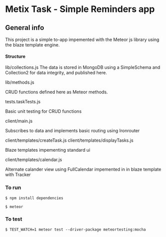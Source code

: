 # Metix Task - Simple Reminders app

## General info
This project is a simple to-app impemented with the Meteor js library using the blaze template engine.

#### Structure

lib/collections.js
The data is stored in MongoDB using a SimpleSchema and Collection2 for data integrity, and published here.

lib/methods.js

CRUD functions defined here as Meteor methods.


tests.taskTests.js

Basic unit testing for CRUD functions


client/main.js

Subscribes to data and implements basic routing using Ironrouter

client/templates/createTask.js
client/templates/displayTasks.js

Blaze templates impementing standard ui

client/templates/calendar.js

Alternate calander view using FullCalendar impemented in in blaze template with Tracker


### To run

`$ npm install dependencies`

`$ meteor`

### To test

`$ TEST_WATCH=1 meteor test --driver-package meteortesting:mocha`


